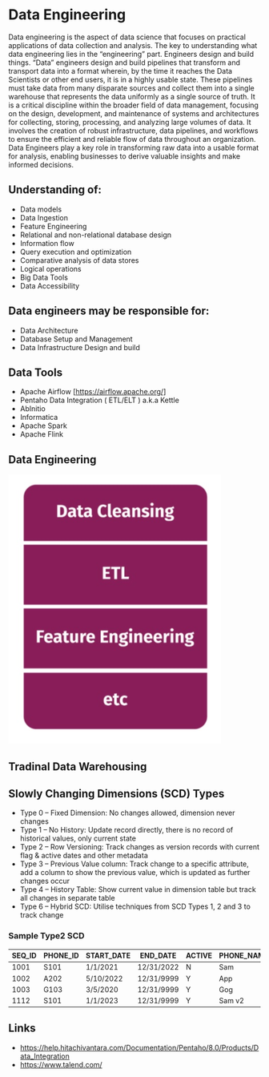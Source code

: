 # Data Engineering
Data engineering is the aspect of data science that focuses on practical applications of data collection and analysis. The key to understanding what data engineering lies in the “engineering” part.  Engineers design and build things. “Data” engineers design and build pipelines that transform and transport data into a format wherein, by the time it reaches the Data Scientists or other end users, it is in a highly usable state.  These pipelines must take data from many disparate sources and collect them into a single warehouse that represents the data uniformly as a single source of truth. It is a critical discipline within the broader field of data management, focusing on the design, development, and maintenance of systems and architectures for collecting, storing, processing, and analyzing large volumes of data. It involves the creation of robust infrastructure, data pipelines, and workflows to ensure the efficient and reliable flow of data throughout an organization. Data Engineers play a key role in transforming raw data into a usable format for analysis, enabling businesses to derive valuable insights and make informed decisions.

## Understanding of:
- Data models
- Data Ingestion
- Feature Engineering
- Relational and non-relational database design
- Information flow
- Query execution and optimization
- Comparative analysis of data stores
- Logical operations
- Big Data Tools
- Data Accessibility

## Data engineers may be responsible for:
- Data Architecture
- Database Setup and Management
- Data Infrastructure Design and build


## Data Tools
- Apache Airflow [https://airflow.apache.org/]
- Pentaho Data Integration ( ETL/ELT ) a.k.a Kettle
- AbInitio 
- Informatica
- Apache Spark
- Apache Flink 

## Data Engineering
![Data Engineering](https://github.com/ninadgawad/data-engineering/blob/master/Data_Engg.jpg)

## Tradinal Data Warehousing 

## Slowly Changing Dimensions (SCD) Types
- Type 0 – Fixed Dimension: No changes allowed, dimension never changes
- Type 1 – No History: Update record directly, there is no record of historical values, only current state
- Type 2 – Row Versioning: Track changes as version records with current flag & active dates and other metadata
- Type 3 – Previous Value column: Track change to a specific attribute, add a column to show the previous value, which is updated as further changes occur
- Type 4 – History Table: Show current value in dimension table but track all changes in separate table
- Type 6 – Hybrid SCD: Utilise techniques from SCD Types 1, 2 and 3 to track change


### Sample Type2 SCD
| SEQ_ID | PHONE_ID | START_DATE | END_DATE | ACTIVE | PHONE_NAME | PRICE |
|---|---|---|---|---|---|---|
| 1001 | S101 | 1/1/2021 | 12/31/2022 | N | Sam | 1240 |
| 1002 | A202 | 5/10/2022 | 12/31/9999 | Y | App | 1425 |
| 1003 | G103 | 3/5/2020 | 12/31/9999 | Y | Gog | 985 |
| 1112 | S101 | 1/1/2023 | 12/31/9999 | Y | Sam v2 | 4560 |

## Links
- https://help.hitachivantara.com/Documentation/Pentaho/8.0/Products/Data_Integration
- https://www.talend.com/

